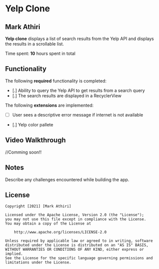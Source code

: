# Yelp Clone 

## Mark Athiri

**Yelp clone** displays a list of search results from the Yelp API and displays the results in a scrollable list. 

Time spent: **10** hours spent in total

## Functionality 

The following **required** functionality is completed:

* [.] Ability to query the Yelp API to get results from a search query
* [.] The search results are displayed in a RecyclerView

The following **extensions** are implemented:

* [ ] User sees a descriptive error message if internet is not available
* [.] Yelp color pallete
## Video Walkthrough

//Comming soon!!

## Notes

Describe any challenges encountered while building the app.

## License

    Copyright [2021] [Mark Athiri]

    Licensed under the Apache License, Version 2.0 (the "License");
    you may not use this file except in compliance with the License.
    You may obtain a copy of the License at

        http://www.apache.org/licenses/LICENSE-2.0

    Unless required by applicable law or agreed to in writing, software
    distributed under the License is distributed on an "AS IS" BASIS,
    WITHOUT WARRANTIES OR CONDITIONS OF ANY KIND, either express or implied.
    See the License for the specific language governing permissions and
    limitations under the License.
